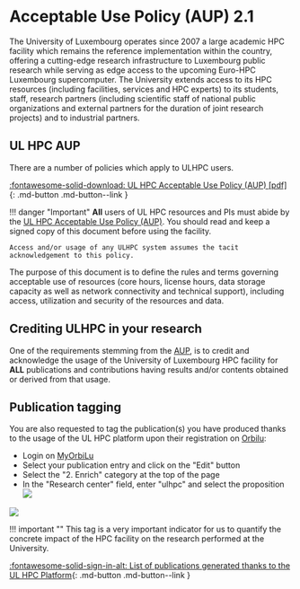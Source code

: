 # Acceptable Use Policy (AUP) 2.1

The University of Luxembourg operates since 2007 a large academic HPC facility which remains the reference implementation within the country, offering a cutting-edge research infrastructure to Luxembourg public research while serving as edge access to the upcoming Euro-HPC Luxembourg supercomputer.
The University extends access to its HPC resources (including facilities, services and HPC experts) to its students, staff, research partners (including scientific staff of national public organizations and external partners for the duration of joint research projects) and to industrial partners.

## UL HPC AUP

<!--intro-start-->
There are a number of policies which apply to ULHPC users.

[:fontawesome-solid-download: UL HPC Acceptable Use Policy (AUP) [pdf] ](https://hpc-docs.uni.lu/policies/Uni.lu-HPC-Facilities_Acceptable-Use-Policy_v2.1.pdf){: .md-button .md-button--link }

!!! danger "Important"
    **All** users of UL HPC resources and PIs must abide by the [UL HPC Acceptable Use Policy (AUP)](https://hpc-docs.uni.lu/policies/Uni.lu-HPC-Facilities_Acceptable-Use-Policy_v2.1.pdf).
    You should read and keep a signed copy of this document before using the facility.

    Access and/or usage of any ULHPC system assumes the tacit acknowledgement to this policy.

<!--intro-end-->

The purpose of this document is to define the rules and terms governing acceptable use of resources (core hours, license hours, data storage capacity as well as network connectivity and technical support), including access, utilization and security of the resources and data.

## Crediting ULHPC in your research

One of the requirements stemming from the [AUP](https://hpc-docs.uni.lu/policies/Uni.lu-HPC-Facilities_Acceptable-Use-Policy_v2.1.pdf), is to credit and acknowledge the usage of the University of Luxembourg HPC facility for **ALL** publications and contributions having results and/or contents obtained or derived from that usage.

## Publication tagging

You are also requested to tag the publication(s) you have produced thanks to the usage of the UL HPC platform upon their registration on [Orbilu](https://orbilu.uni.lu):

* Login on [MyOrbiLu](https://orbilu.uni.lu/login)
* Select your publication entry and click on the "Edit" button
* Select the "2. Enrich" category at the top of the page
* In the "Research center" field, enter "ulhpc" and select the proposition![](https://hpc.uni.lu/images/logo/orbilu_edit.gif)

![](images/orbilu_ulhpc_research_center.png)

!!! important ""
    This tag is a very important indicator for us to quantify the concrete impact of the HPC facility on the research performed at the University.

[:fontawesome-solid-sign-in-alt:  List of publications generated thanks to the UL HPC Platform](http://orbilu.uni.lu/simple-search?query=%28%28researchcenter%3AULHPC%29%29&title=Publications+generated+thanks+to+the+UL+HPC+Platform&sort_by0=1&order0=DESC&sort_by1=3&order1=ASC&sort_by2=2&order2=ASC){: .md-button .md-button--link }
